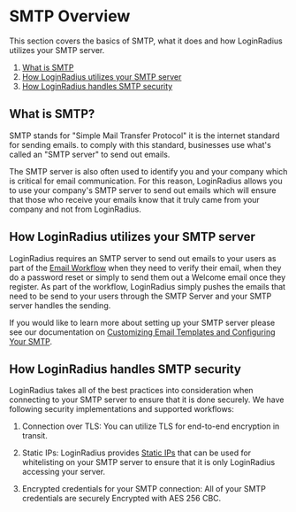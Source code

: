 SMTP Overview
==============
This section covers the basics of SMTP, what it does and how LoginRadius utilizes your SMTP server.



1. [What is SMTP](#whatissmtp0)
2. [How LoginRadius utilizes your SMTP server](#howloginradiusutilizesyoursmtpserver1)
3. [How LoginRadius handles SMTP security](#howloginradiushandlessmtpsecurity2)





## What is SMTP?


SMTP stands for "Simple Mail Transfer Protocol" it is the internet standard for sending emails. to comply with this standard, businesses use what's called an "SMTP server" to send out emails.

The SMTP server is also often used to identify you and your company which is critical for email communication. For this reason, LoginRadius allows you to use your company's SMTP server to send out emails which will ensure that those who receive your emails know that it truly came from your company and not from LoginRadius.



## How LoginRadius utilizes your SMTP server


LoginRadius requires an SMTP server to send out emails to your users as part of the [Email Workflow](https://www.loginradius.com/legacy/docs/platform-features-overview/registration-services/email-workflow) when they need to verify their email, when they do a password reset or simply to send them out a Welcome email once they register. As part of the workflow, LoginRadius simply pushes the emails that need to be send to your users through the SMTP Server and your SMTP server handles the sending.




If you would like to learn more about setting up your SMTP server please see our documentation on [Customizing Email Templates and Configuring Your SMTP](https://www.loginradius.com/legacy/docs/api/v2/admin-console/platform-configuration/standard-login/email-templates).


## How LoginRadius handles SMTP security

LoginRadius takes all of the best practices into consideration when connecting to your SMTP server to ensure that it is done securely. We have following security implementations and supported workflows:

1. Connection over TLS: You can utilize TLS for end-to-end encryption in transit.

2. Static IPs: LoginRadius provides [Static IPs](https://www.loginradius.com/legacy/docs/development/configuration/ip-addresses-list) that can be used for whitelisting on your SMTP server to ensure that it is only LoginRadius accessing your server.

3. Encrypted credentials for your SMTP connection: All of your SMTP credentials are securely Encrypted with AES 256 CBC.

